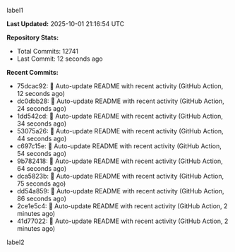 
label1 
<!-- ACTIVITY_START -->
**Last Updated:** 2025-10-01 21:16:54 UTC

**Repository Stats:**
- Total Commits: 12741
- Last Commit: 12 seconds ago

**Recent Commits:**
- 75dcac92: 🤖 Auto-update README with recent activity (GitHub Action, 12 seconds ago)
- dc0dbb28: 🤖 Auto-update README with recent activity (GitHub Action, 24 seconds ago)
- 1dd542cd: 🤖 Auto-update README with recent activity (GitHub Action, 34 seconds ago)
- 53075a26: 🤖 Auto-update README with recent activity (GitHub Action, 44 seconds ago)
- c697c15e: 🤖 Auto-update README with recent activity (GitHub Action, 54 seconds ago)
- 9b782418: 🤖 Auto-update README with recent activity (GitHub Action, 64 seconds ago)
- dca5823b: 🤖 Auto-update README with recent activity (GitHub Action, 75 seconds ago)
- dd54a859: 🤖 Auto-update README with recent activity (GitHub Action, 86 seconds ago)
- 2ce1e5c4: 🤖 Auto-update README with recent activity (GitHub Action, 2 minutes ago)
- 41d77022: 🤖 Auto-update README with recent activity (GitHub Action, 2 minutes ago)
<!-- ACTIVITY_END -->

label2
